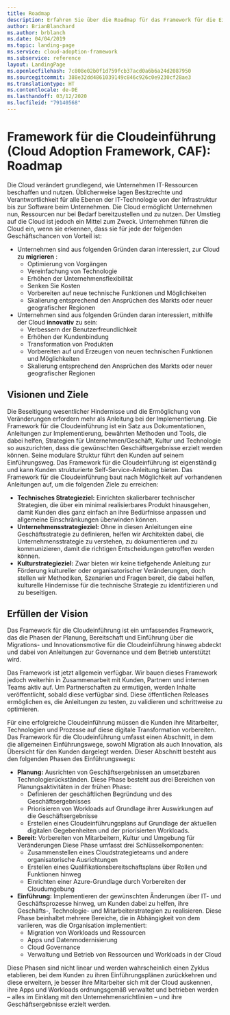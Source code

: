 ```yaml
---
title: Roadmap
description: Erfahren Sie über die Roadmap für das Framework für die Einführung der Microsoft Cloud für Azure (Microsoft Cloud Adoption Framework).
author: BrianBlanchard
ms.author: brblanch
ms.date: 04/04/2019
ms.topic: landing-page
ms.service: cloud-adoption-framework
ms.subservice: reference
layout: LandingPage
ms.openlocfilehash: 7c808e02b0f1d759fcb37acd0a6b6a24d2087950
ms.sourcegitcommit: 388e32dd4861039149c846c926c0e9230cf28ae3
ms.translationtype: HT
ms.contentlocale: de-DE
ms.lasthandoff: 03/12/2020
ms.locfileid: "79140568"
---
```

# <a name="cloud-adoption-framework-roadmap"></a>Framework für die Cloudeinführung (Cloud Adoption Framework, CAF): Roadmap

Die Cloud verändert grundlegend, wie Unternehmen IT-Ressourcen beschaffen und nutzen. Üblicherweise lagen Besitzrechte und Verantwortlichkeit für alle Ebenen der IT-Technologie von der Infrastruktur bis zur Software beim Unternehmen. Die Cloud ermöglicht Unternehmen nun, Ressourcen nur bei Bedarf bereitzustellen und zu nutzen. Der Umstieg auf die Cloud ist jedoch ein Mittel zum Zweck. Unternehmen führen die Cloud ein, wenn sie erkennen, dass sie für jede der folgenden Geschäftschancen von Vorteil ist:

- Unternehmen sind aus folgenden Gründen daran interessiert, zur Cloud zu **migrieren** :
  - Optimierung von Vorgängen
  - Vereinfachung von Technologie
  - Erhöhen der Unternehmensflexibilität
  - Senken Sie Kosten
  - Vorbereiten auf neue technische Funktionen und Möglichkeiten
  - Skalierung entsprechend den Ansprüchen des Markts oder neuer geografischer Regionen
- Unternehmen sind aus folgenden Gründen daran interessiert, mithilfe der Cloud **innovativ** zu sein:
  - Verbessern der Benutzerfreundlichkeit
  - Erhöhen der Kundenbindung
  - Transformation von Produkten
  - Vorbereiten auf und Erzeugen von neuen technischen Funktionen und Möglichkeiten
  - Skalierung entsprechend den Ansprüchen des Markts oder neuer geografischer Regionen

## <a name="vision-and-objectives"></a>Visionen und Ziele

Die Beseitigung wesentlicher Hindernisse und die Ermöglichung von Veränderungen erfordern mehr als Anleitung bei der Implementierung. Die Framework für die Cloudeinführung ist ein Satz aus Dokumentationen, Anleitungen zur Implementierung, bewährten Methoden und Tools, die dabei helfen, Strategien für Unternehmen/Geschäft, Kultur und Technologie so auszurichten, dass die gewünschten Geschäftsergebnisse erzielt werden können. Seine modulare Struktur führt den Kunden auf seinem Einführungsweg. Das Framework für die Cloudeinführung ist eigenständig und kann Kunden strukturierte Self-Service-Anleitung bieten. Das Framework für die Cloudeinführung baut nach Möglichkeit auf vorhandenen Anleitungen auf, um die folgenden Ziele zu erreichen:

- **Technisches Strategieziel:** Einrichten skalierbarer technischer Strategien, die über ein minimal realisierbares Produkt hinausgehen, damit Kunden dies ganz einfach an ihre Bedürfnisse anpassen und allgemeine Einschränkungen überwinden können.
- **Unternehmensstrategieziel:** Ohne in diesen Anleitungen eine Geschäftsstrategie zu definieren, helfen wir Architekten dabei, die Unternehmensstrategie zu verstehen, zu dokumentieren und zu kommunizieren, damit die richtigen Entscheidungen getroffen werden können.
- **Kulturstrategieziel:** Zwar bieten wir keine tiefgehende Anleitung zur Förderung kultureller oder organisatorischer Veränderungen, doch stellen wir Methodiken, Szenarien und Fragen bereit, die dabei helfen, kulturelle Hindernisse für die technische Strategie zu identifizieren und zu beseitigen.

## <a name="fulfilling-the-vision"></a>Erfüllen der Vision

Das Framework für die Cloudeinführung ist ein umfassendes Framework, das die Phasen der Planung, Bereitschaft und Einführung über die Migrations- und Innovationsmotive für die Cloudeinführung hinweg abdeckt und dabei von Anleitungen zur Governance und dem Betrieb unterstützt wird.

Das Framework ist jetzt allgemein verfügbar. Wir bauen dieses Framework jedoch weiterhin in Zusammenarbeit mit Kunden, Partnern und internen Teams aktiv auf. Um Partnerschaften zu ermutigen, werden Inhalte veröffentlicht, sobald diese verfügbar sind. Diese öffentlichen Releases ermöglichen es, die Anleitungen zu testen, zu validieren und schrittweise zu optimieren.

Für eine erfolgreiche Cloudeinführung müssen die Kunden ihre Mitarbeiter, Technologien und Prozesse auf diese digitale Transformation vorbereiten. Das Framework für die Cloudeinführung umfasst einen Abschnitt, in dem die allgemeinen Einführungswege, sowohl Migration als auch Innovation, als Übersicht für den Kunden dargelegt werden. Dieser Abschnitt besteht aus den folgenden Phasen des Einführungswegs:

- **Planung:** Ausrichten von Geschäftsergebnissen an umsetzbaren Technologierückständen. Diese Phase besteht aus drei Bereichen von Planungsaktivitäten in der frühen Phase:
  - Definieren der geschäftlichen Begründung und des Geschäftsergebnisses
  - Priorisieren von Workloads auf Grundlage ihrer Auswirkungen auf die Geschäftsergebnisse
  - Erstellen eines Cloudeinführungsplans auf Grundlage der aktuellen digitalen Gegebenheiten und der priorisierten Workloads.
- **Bereit:** Vorbereiten von Mitarbeitern, Kultur und Umgebung für Veränderungen Diese Phase umfasst drei Schlüsselkomponenten:
  - Zusammenstellen eines Cloudstrategieteams und andere organisatorische Ausrichtungen
  - Erstellen eines Qualifikationsbereitschaftsplans über Rollen und Funktionen hinweg
  - Einrichten einer Azure-Grundlage durch Vorbereiten der Cloudumgebung
- **Einführung:** Implementieren der gewünschten Änderungen über IT- und Geschäftsprozesse hinweg, um Kunden dabei zu helfen, ihre Geschäfts-, Technologie- und Mitarbeiterstrategien zu realisieren. Diese Phase beinhaltet mehrere Bereiche, die in Abhängigkeit von dem variieren, was die Organisation implementiert:
  - Migration von Workloads und Ressourcen
  - Apps und Datenmodernisierung
  - Cloud Governance
  - Verwaltung und Betrieb von Ressourcen und Workloads in der Cloud

Diese Phasen sind nicht linear und werden wahrscheinlich einen Zyklus etablieren, bei dem Kunden zu ihren Einführungsplänen zurückkehren und diese erweitern, je besser ihre Mitarbeiter sich mit der Cloud auskennen, ihre Apps und Workloads ordnungsgemäß verwaltet und betrieben werden – alles im Einklang mit den Unternehmensrichtlinien – und ihre Geschäftsergebnisse erzielt werden.
